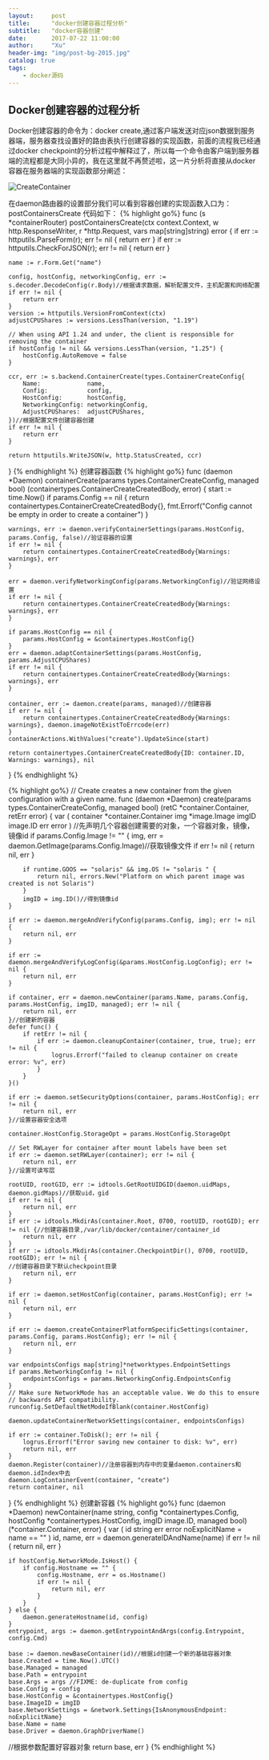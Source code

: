 ```yaml
---
layout:     post
title:      "docker创建容器过程分析"
subtitle:   "docker容器创建"
date:       2017-07-22 11:00:00
author:     "Xu"
header-img: "img/post-bg-2015.jpg"
catalog: true
tags:
    - docker源码
---
```

## Docker创建容器的过程分析
Docker创建容器的命令为：docker create,通过客户端发送对应json数据到服务器端，服务器查找设置好的路由表执行创建容器的实现函数，前面的流程我已经通过docker checkpoint的分析过程中解释过了，所以每一个命令由客户端到服务器端的流程都是大同小异的，我在这里就不再赘述啦，这一片分析将直接从docker容器在服务器端的实现函数部分阐述：

![CreateContainer](/img/DockerCreate.png)

在daemon路由器的设置部分我们可以看到容器创建的实现函数入口为：postContainersCreate
代码如下：
{% highlight go%}
func (s *containerRouter) postContainersCreate(ctx context.Context, w http.ResponseWriter, r *http.Request, vars map[string]string) error {
	if err := httputils.ParseForm(r); err != nil {
		return err
	}
	if err := httputils.CheckForJSON(r); err != nil {
		return err
	}

	name := r.Form.Get("name")

	config, hostConfig, networkingConfig, err := s.decoder.DecodeConfig(r.Body)//根据请求数据，解析配置文件，主机配置和网络配置
	if err != nil {
		return err
	}
	version := httputils.VersionFromContext(ctx)
	adjustCPUShares := versions.LessThan(version, "1.19")

	// When using API 1.24 and under, the client is responsible for removing the container
	if hostConfig != nil && versions.LessThan(version, "1.25") {
		hostConfig.AutoRemove = false
	}

	ccr, err := s.backend.ContainerCreate(types.ContainerCreateConfig{
		Name:             name,
		Config:           config,
		HostConfig:       hostConfig,
		NetworkingConfig: networkingConfig,
		AdjustCPUShares:  adjustCPUShares,
	})//根据配置文件创建容器创建
	if err != nil {
		return err
	}

	return httputils.WriteJSON(w, http.StatusCreated, ccr)
}
{% endhighlight %}
创建容器函数
{% highlight go%}
func (daemon *Daemon) containerCreate(params types.ContainerCreateConfig, managed bool) (containertypes.ContainerCreateCreatedBody, error) {
	start := time.Now()
	if params.Config == nil {
		return containertypes.ContainerCreateCreatedBody{}, fmt.Errorf("Config cannot be empty in order to create a container")
	}

	warnings, err := daemon.verifyContainerSettings(params.HostConfig, params.Config, false)//验证容器的设置
	if err != nil {
		return containertypes.ContainerCreateCreatedBody{Warnings: warnings}, err
	}

	err = daemon.verifyNetworkingConfig(params.NetworkingConfig)//验证网络设置
	if err != nil {
		return containertypes.ContainerCreateCreatedBody{Warnings: warnings}, err
	}

	if params.HostConfig == nil {
		params.HostConfig = &containertypes.HostConfig{}
	}
	err = daemon.adaptContainerSettings(params.HostConfig, params.AdjustCPUShares)
	if err != nil {
		return containertypes.ContainerCreateCreatedBody{Warnings: warnings}, err
	}

	container, err := daemon.create(params, managed)//创建容器
	if err != nil {
		return containertypes.ContainerCreateCreatedBody{Warnings: warnings}, daemon.imageNotExistToErrcode(err)
	}
	containerActions.WithValues("create").UpdateSince(start)

	return containertypes.ContainerCreateCreatedBody{ID: container.ID, Warnings: warnings}, nil
}
{% endhighlight %}

{% highlight go%}
// Create creates a new container from the given configuration with a given name.
func (daemon *Daemon) create(params types.ContainerCreateConfig, managed bool) (retC *container.Container, retErr error) {
	var (
		container *container.Container
		img       *image.Image
		imgID     image.ID
		err       error
	)
//先声明几个容器创建需要的对象，一个容器对象，镜像，镜像id
	if params.Config.Image != "" {
		img, err = daemon.GetImage(params.Config.Image)//获取镜像文件
		if err != nil {
			return nil, err
		}

		if runtime.GOOS == "solaris" && img.OS != "solaris " {
			return nil, errors.New("Platform on which parent image was created is not Solaris")
		}
		imgID = img.ID()//得到镜像id
	}

	if err := daemon.mergeAndVerifyConfig(params.Config, img); err != nil {
		return nil, err
	}

	if err := daemon.mergeAndVerifyLogConfig(&params.HostConfig.LogConfig); err != nil {
		return nil, err
	}

	if container, err = daemon.newContainer(params.Name, params.Config, params.HostConfig, imgID, managed); err != nil {
		return nil, err
	}//创建新的容器
	defer func() {
		if retErr != nil {
			if err := daemon.cleanupContainer(container, true, true); err != nil {
				logrus.Errorf("failed to cleanup container on create error: %v", err)
			}
		}
	}()

	if err := daemon.setSecurityOptions(container, params.HostConfig); err != nil {
		return nil, err
	}//设置容器安全选项

	container.HostConfig.StorageOpt = params.HostConfig.StorageOpt

	// Set RWLayer for container after mount labels have been set
	if err := daemon.setRWLayer(container); err != nil {
		return nil, err
	}//设置可读写层

	rootUID, rootGID, err := idtools.GetRootUIDGID(daemon.uidMaps, daemon.gidMaps)//获取uid，gid
	if err != nil {
		return nil, err
	}
	if err := idtools.MkdirAs(container.Root, 0700, rootUID, rootGID); err != nil {//创建容器目录,/var/lib/docker/container/container_id
		return nil, err
	}
	if err := idtools.MkdirAs(container.CheckpointDir(), 0700, rootUID, rootGID); err != nil {
	//创建容器目录下默认checkpoint目录
		return nil, err
	}

	if err := daemon.setHostConfig(container, params.HostConfig); err != nil {
		return nil, err
	}

	if err := daemon.createContainerPlatformSpecificSettings(container, params.Config, params.HostConfig); err != nil {
		return nil, err
	}

	var endpointsConfigs map[string]*networktypes.EndpointSettings
	if params.NetworkingConfig != nil {
		endpointsConfigs = params.NetworkingConfig.EndpointsConfig
	}
	// Make sure NetworkMode has an acceptable value. We do this to ensure
	// backwards API compatibility.
	runconfig.SetDefaultNetModeIfBlank(container.HostConfig)

	daemon.updateContainerNetworkSettings(container, endpointsConfigs)

	if err := container.ToDisk(); err != nil {
		logrus.Errorf("Error saving new container to disk: %v", err)
		return nil, err
	}
	daemon.Register(container)//注册容器到内存中的变量daemon.containers和daemon.idIndex中去
	daemon.LogContainerEvent(container, "create")
	return container, nil
}
{% endhighlight %}
创建新容器
{% highlight go%}
func (daemon *Daemon) newContainer(name string, config *containertypes.Config, hostConfig *containertypes.HostConfig, imgID image.ID, managed bool) (*container.Container, error) {
	var (
		id             string
		err            error
		noExplicitName = name == ""
	)
	id, name, err = daemon.generateIDAndName(name)
	if err != nil {
		return nil, err
	}

	if hostConfig.NetworkMode.IsHost() {
		if config.Hostname == "" {
			config.Hostname, err = os.Hostname()
			if err != nil {
				return nil, err
			}
		}
	} else {
		daemon.generateHostname(id, config)
	}
	entrypoint, args := daemon.getEntrypointAndArgs(config.Entrypoint, config.Cmd)

	base := daemon.newBaseContainer(id)//根据id创建一个新的基础容器对象
	base.Created = time.Now().UTC()
	base.Managed = managed
	base.Path = entrypoint
	base.Args = args //FIXME: de-duplicate from config
	base.Config = config
	base.HostConfig = &containertypes.HostConfig{}
	base.ImageID = imgID
	base.NetworkSettings = &network.Settings{IsAnonymousEndpoint: noExplicitName}
	base.Name = name
	base.Driver = daemon.GraphDriverName()
//根据参数配置好容器对象
	return base, err
}
{% endhighlight %}